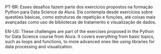 PT-BR:
Esses desafios fazem parte dos exercícios propostos na formação Python para Data Science da Alura. Ela contempla desde exercícios sobre questões básicas, como estruturas de repetição e funções, até coisas mais avançadas como uso de bibliotecas de tratamento e visualização de dados.  

EN-US:
These challenges are part of the exercises proposed in the Python for Data Science course from Alura. It covers everything from basic topics, such as loops and functions, to more advanced ones like using libraries for data processing and visualization.
